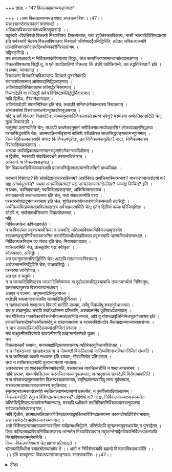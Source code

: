 +++
title = "47 विकल्पप्रामाण्यभङ्गवादः"

+++
।।अथ विकल्प्रामाण्यभङ्गवादः सप्तचत्वारिंशः ।।47।।  
संसारसागरोत्तारकारणं वारणाचले ।  
 अविकल्पविकल्पाभ्यामध्यक्षितमुपास्महे ।।  
यदुच्यते -विप्रतिपन्नो विकल्पो मिथ्याविषयः विकल्पत्वात्, यथा शुक्तिरजतविकल्पः, नासौ जात्यादिविशिष्टप्रत्यय इति सर्वस्यापि भेदस्य विकल्पविषयतया मिथ्यात्वे परिशेषादद्वैतसिद्धिरिति; तदेतत् सविकल्पकमपि प्रत्यक्षविभागतयोदाहरद्भिर्भाष्यकारैर्निरस्तप्रायम् ।  
 तद्विस्तृणीमहे ।  
 तत्र तावत्पक्षादयो न निर्विकल्पकविषयतया सिद्धाः, तथा सत्यभिलापसम्बन्धानर्हत्वप्रसङ्गात् ।  
 विकल्पविषयतया सिद्धौ तु, य एते पक्षादिग्राहिणो विकल्पाः किं तेऽपि पक्षीक्रियन्ते, उत तद्धतिरिक्ताः? इति ।  
 न प्रथमः, व्याघातात् ।  
 विकल्पानां विसंवादित्वविकल्पस्य विसंवादे पुनस्तेषामपि   
संवादपर्यवसानात् आश्रयाद्यसिद्धिप्रसङ्गात् ।  
 अविसंवादातिरिक्तायाश्च तत्सिद्धेरनिरूपणात् ।  
 विसंवादेऽपि वा तत्सिद्धौ सर्वत्र विशिष्टार्थसिद्धेर्दुर्निवारत्वात् ।  
 नापि द्वितीयः, तैरेवानैकान्त्यात् ।  
 अविसंवादोऽपि तेषामनिश्चित इति चेन्न; तथाऽपि सन्दिग्धानैकान्त्यस्य स्थितत्वात् ।  
 अन्यतस्तेषां विसंवादसाधनेऽप्युक्तदोषानुधावनात् ।  
 यदि च सर्वे विकल्पा विसंवादिनः, कथमनुमानादिविकल्पास्ते प्रमाणं भवेयुः? परम्परया अर्थप्रतिबन्धादिति चेत्; तुल्यं विकल्पेऽपि ।  
 माभूत्तेषां प्रामाण्यमिति चेत्; तथाऽपि कथमेतदनुमानं समीहितसाधनायोदाहरसि? लोकव्यवहारसिद्धतया परमतसिद्धतयेति चेन्न; आत्मघातिनामीदृशानां बालिशैः परीक्षकैश्च साध्यसिद्ध्यङ्गत्वानभ्युपगमात् ।  
 किंच निर्विकल्पकस्यापि संवादः किं विकल्पगृहीतः, उत निर्विकल्पकगृहीतः? नाद्यः, निर्विकल्पकस्य विसंवादित्वप्रसङ्गात् ।  
 अन्यथा क्वचिद्विकल्पप्रामाण्यानभ्युपगमेऽनैकान्त्यादिदोषात् ।  
 न द्वितीयः, स्वस्यापि संवादित्वग्रहणे तस्यानधिकारात् ।  
 अधिकारे वा विकल्पपसङ्गात् ।  
 तेन विकल्पवन्निर्विकल्पकस्यापि प्रामाण्यनिर्मूलनादप्रयत्नविजयिनो माध्यमिकाः ।  
  
कश्चायं विसंवादः? किं संवादिज्ञानान्तरराहित्यम्? आहोस्वित् अर्थक्रियास्थित्यभावः? बाधकज्ञानान्तरोदयो वा? यद्वा अनर्थभूतत्वम्? अथवा अनर्थविषयत्वम्? यद्वा अन्यस्यान्यात्मनोल्लेखः? अन्यद्वा किंचित्? इति ।  
 न प्रथमः, क्वचिद्बाघात्; क्वचिदिष्टप्रसङ्गात्, अकिंचित्करत्वाच्च ।  
 संवादकाभावे कथमध्यवसाय इति चेत्; यथा संवादकस्येति पश्य ।  
 परस्परसंवादादुभयाध्यवसाय इति चेन्न; शुक्तिरजतबोधधारावाहिकसन्ततौ तदसिद्धेः ।  
 अर्थक्रियाविरहव्यवसायविसंवादात्तत्र सर्वत्राप्रमात्वमिति चेत्; एतेन द्वितीयः कल्पः परिजिघृक्षितः ।  
 सोऽपि न, सर्वासामर्थक्रियाणां विकल्पोज्ञत्वात् ।  
 नहि   
निर्विकल्पकेन कश्चित्प्रवर्तते ।  
 न च विकल्पतः प्रवृत्तस्यार्थक्रिया न संभवति; मणिप्रभाविषयमणिविकल्पप्रवृत्तस्येव स्वलक्षणप्रसूतनिर्विकल्पकजनित तदारोपितार्थोल्लेखविकल्प प्रवृत्तस्यापि पारम्पर्येणार्थसम्बन्धात् ।  
 निर्विकल्पकनिदान एव संवाद इति चेन्न; नियामकाभावात् ।  
 बाधितत्वमिति चेत्; तत्स्तृतीयः पक्षः स्वीकृतः ।  
 सोऽप्यसारः, असिद्धेः ।  
 अत एवानुमानात्तत्सिद्धिरिति चेन्न; अद्यापि तत्प्रामाण्यानिश्चयात् ।  
 अर्थजत्वात्तत्सिद्धिरिति चेन्न; साक्षादसिद्धेः ।  
 परम्परया त्वविशेषात् ।  
 अत एव न चतुर्थः ।  
 न च जात्यादिविशिष्टस्य जात्यादिविशेषणस्य वा दृढोपलम्भसिद्धस्याबाधि तस्याप्यनर्थत्वं निश्चिनुमः, यतस्तत्प्रसूतस्य विकल्पस्यानर्थत्वम् ।  
 अतएव न पञ्चमः, अनुमानादिनिर्मूलनाच्च ।  
 षष्ठोऽपि स्वलक्षणाकारतयैव जात्यादिसिद्धेर्निरस्तः ।  
 न चाशब्दात्मार्थः शब्दात्मना विकल्पे भातीति वाच्यम्, सर्वेषु विकल्पेषु शब्दानुवेधाभावात् ।  
 यत्र च शब्दानुवेधः तत्रापि शब्दोऽर्थात्मना प्रतिभाति, अशब्दात्मनैव पूर्वमेवाध्यवसायात् ।  
 नच गौरित्यत्र गकारौकारविसर्जनीयात्मकोऽयमिति मन्यते, अपि तु गोशब्दप्रवृत्तिनिमित्तभूतगोत्वाश्रय इति ।  
 एकार्थानेकशब्देष्वनेकार्थैकशब्देषु च शब्दानामर्थानां च परस्परविरोधादेव नैकतादात्म्याध्यवसायसंभवः ।  
 न चात्र साम्यसन्निकर्षादिकमध्यासनिमित्तं पश्यामः ।  
 नच चाक्षुषनीलादिप्रत्यये श्रावणनीलादि शब्दात्मनोल्लेखो युक्तः ।  
 नच   
विकल्पास्सर्वे समानाः, मानसबाह्येन्द्रियव्यापारान्वय व्यतिरेकानुविधानविरोधात् ।  
 न च गोशब्दात्मना खण्डशब्दात्मना च गोव्यक्तौ विकल्पितायां जातिव्यक्तिशब्दविभागनिमित्तं संभवति ।  
 न च जातिशब्दो व्यक्तौ नाध्यस्त इति वाच्यम्; गौरयमित्येव प्रतिभासात् ।  
 तथा च व्यक्तिशब्दस्यापि तुल्यन्यायतया नाध्यासः ।  
 अतस्तटस्थ एव शब्दस्स्वविषयमावेदयति, वस्त्वन्राच्च व्यवच्छिनत्तीति न शब्दाध्याससंभवः ।  
 नापि सप्तमः, बाधपर्यवसितस्य कस्यचिदन्यस्यानुपलम्भात्, अन्यादृशस्य साधनेऽपि विरोधाभावादिति ।  
 न च संस्कारप्रसूततामात्रेण विकल्पस्याप्रामाण्यम्, स्मृतिप्रामाण्यवादिषु तस्य दुर्वचत्वात्, संस्कारमात्रासाधारणकारणस्य स्मृतित्वात् ।  
 स्मृत्यनुभवात्मकपक्षेऽप्यंशे स्मृतित्वलक्षणमप्रामाण्यं प्रसज्येत, न पुनर्विसंवादित्वलक्षणम् ।  
 विकल्पत्वादिति हेतुश्च विशिष्टप्रत्ययत्वमात्रम्? तद्विशेषो वा? नाद्यः, निर्विकल्पकस्याप्यस्मन्मतेन यत्किंचिद्विशिष्टप्रत्ययत्वेनानैकान्त्यात्; तस्यापि पक्षीकारे तदतिरिक्तनिर्विकल्पकस्यानुपपत्त्या सर्वप्रत्यक्षोच्छेदप्रसङ्गात् ।  
 नापि द्वितीयः, प्रथमाक्षसन्निपातजविशिष्टप्रत्ययादुपरितनाविशिष्टप्रत्ययस्य कारणदोषादिविशेषाभावात्; संसारसंभेदादेश्चादोषरूपत्वस्थापनात् ।  
 अतो विशिष्टप्रत्ययमात्राप्रामाण्यवादिना सर्वप्रत्यक्षनिर्मूलने, परिशेषोऽपि शून्यतत्त्वमुपस्थापयेत्,न पुनरद्वैतम् ।  
 किंच कल्पितबाह्यविषयनिर्विकलप्कस्य त्वन्मतेन मिथ्याविषयत्वात् तद्दृष्टान्तेनाद्वैतविषयनिर्विकल्पकस्यापि मिथ्याविषयत्वमनुमेयमिति ।  
 किंच -विकल्पाविषयत्वं चेत् ब्रह्मणः प्रतिपाद्यते ।  
 श्रोतव्यादिविधीनां स्यादश्रोतव्यत्वमेव ते ।। अतो न निर्विशेषस्यापि ब्रह्मणो विकल्पाविषयत्वमपीति ।।  
।। इति शतदूषण्यां विकल्पप्रामाण्यभङ्गवादः सप्तचत्वारिंशः ।।47।।

<details><summary>टीका</summary>

ननु सविकल्पकज्ञानमेव ब्रह्मणस्सविशेषत्व साधयतीत्ययुक्तं । सविकल्पकानाम - प्रमाणत्वादित्याक्षेपसङ्गत्या वादाथ1 सङ्गृह्णातिः - संसारेति । अविकल्पविकल्पाभ्यामिति वादार्थ - सूचनं । ननु निर्विकल्पक भङ्गवादेऽपि सविकल्पकप्रामाण्यं समर्थितमिति चेत्सत्यं तत्र प्रत्यक्ष सामग्र्यभावात्प्रत्यक्षप्रमाणं न भवतीत्याशङ्क्य समर्थितम् । इह तु विकल्पत्वादप्रामाण्यमाशङ्क्य निराक्रियत इति निवर्त्यभेदान्नपौनरुक्त्यमिति भावः । निर्विकल्पकसविकल्पक भेदेन योगशास्त्रे प्रतिपादताभ्यां समाधिभ्यांमित्यर्थः । न्यूनाकारविषयकं ज्ञानं निर्विकल्पकमधिकाकारविषयकं सविकल्पकमभिमतमिति सिद्धान्तविरोध इति भावः । विप्रतिपन्न इति । ब्रह्मन्य यावत्स्वविषयकत्वस्य पक्षतावच्छेदकतया सर्वविषय मिथ्यात्वसिद्धेरेकस्य साध्यस्य मिथ्यात्वमात्रेण न साध्यपर्यवसानमिति द्वैतसिद्धिरिति भावः । यद्वा तत्तत्प्रकारकज्ञानत्वावच्छिन्नस्य प्रत्यक्षतया प्रामाण्ये निर्विशेषसिद्धिरिति भावः । पक्षादयोपीत्यादिशब्देन साध्यानुमितिहेतुपरामर्शादयो गृह्यन्ते । व्याघातमेवविवृणोतिः - विकल्पानामिति । विसंवादित्वग्राहिण्या अनुमितेरित्यर्थः । दोषान्तरमाहः - आश्रयादिति । आश्रयग्राहिविकल्पस्य मिथ्याविषयत्वे आश्रयासिद्धिः । हेतुग्राहिविकल्पस्य विसंवादित्वे स्वरूपासिद्धिरित्यर्थः । ननु तद्विकल्पस्य विसंवादे कथमसिद्धिरित्यत्राहः - अविसंवादेति। प्रत्यक्षादिगोचरप्रमाया एव सिद्धित्वादिति भावः । ननु निश्चयमात्रादेव सिद्धेरित्यत्राहः - विसंवादेपीति । हृदेऽपीति । बाष्पादिना वह्निसिद्धि प्रसङ्ग इति भावः । अविसंवादोऽपीति । विकल्पस्य मिथ्याविषयत्वानुमितेः प्राक्पक्षादि ग्राहिविकल्पेष्वविसंवादित्वस्यानिश्चयादित्यर्थः । पूर्वोक्त व्याघात (+++) प्रयुक्तशङ्कामनूद्य तत्कारणेन परिहरतिः - अन्यत इति । अस्यानुमानस्य बौद्धोपदेशलब्धत्वात्तेन चानुमानस्य प्रामाण्याङ्गीकारातदन्तेवासिनामपि तदेवमतमिति निश्चित्यदूषयतिः - यदि चेति । स्वलक्षणप्रसूत निर्विकल्पकजनितेत्यादिवक्ष्यमाणस्याप्ययमेवाशयः । अर्थप्रतिबन्धः - अर्थसम्बन्धः। तुल्यमिति । प्रत्यक्षविकल्पस्याप्रामाण्यमनुमानविकल्पस्य प्रामाण्यमिति विभागो न स्यादित्यर्थः । तथापीति । अनुमानविकल्पानामप्रामाण्याद्विकल्पाप्रामाण्यं कथं सिद्धयेदित्यर्थः । आत्मघातिनामिति । विकल्पमात्रस्याप्रामाण्यसाधने स्वस्यापि (+++)मध्यप्रविष्टतयात्मनः प्रमाणाभावखण्डमात्मघातितया साध्यसाधकत्वमयुक्तमित्यर्थः । निर्विकल्पस्येति । तदविसंवादिविकल्पस्यादि विसंवादित्वादितिभावः । अन्यथेति । निर्विकल्पकाविसंवादित्वग्राहिविकल्पस्य प्रामाण्य इत्यर्थः । अनैकान्त्यादिदोषादिति ।क्वचित्प्रामाण्याङ्गीकारे तुल्यन्यायतया विकल्पान्तरेऽपि प्रामाण्यप्रसङ्गादित्यादिशब्देन विवक्षितं । तस्येति । निर्विकल्पकस्य यदसंवादित्वं तस्य ग्रहणे निर्विकल्पकस्य सार्म्थ्याभावादित्यर्थः । निर्विकल्पकेनाविसंवादित्वं ग्रहणे बाधकमाहः - अधिकारेवेति । निर्विकल्पकस्याविसंवादित्वस्य चाधाराधेयभावसम्बन्धग्राहकस्य विशिष्टज्ञानत्वादिति भावः । इष्टापत्तिशङ्कायामाहः - तेनेति । निर्विकल्पकप्रामाण्यग्राहिणो विकल्पत्वेन तद्विषयीभूत प्रामाण्यस्य मिथ्यात्वादिति भावः । अप्रयत्नविजयिन इति । ब्रह्मविषयकनिर्विकल्पकस्याप्यप्रामाण्यात्सर्वशून्यतास्यादिति भावः । कश्चेति । मिथ्याविषय इत्यनुमानेमिथ्याशब्दो विसंवादसमानार्थ इति तदर्थविकल्पमुखेन साध्यं विकल्प्यत इति भावः । अनर्थभूतत्वं - अर्थाज्जातं भूतमथ1 भूतं तद्भिन्नत्वमर्थत्वाभाव इति यावत् । क्वचिद्बाधादिति । धारावाहिकज्ञानान्तरं संवादस्य विकल्पे दर्शनादिति भावः । इष्टप्रसङ्गादिति । सर्वत्र धारया (+++)त्सिद्धसाधनादित्यर्थः । अकिञ्चित्करत्वादिति । संवादिज्ञानाभावेऽपि बाधाभावे यथार्थ्यक्षतेरित्यर्थः । अध्यवसायः - प्रमाणत्वेन निश्चयः । ततश्च प्रामाण्यसिद्धेस्तद्विषयो न परमार्थ इति भावः । शुक्तीति । बाधे सति परस्परसंवादेऽपि प्रामाण्यानध्यवसायादित्यर्थः । अर्थक्रियेति ।अर्थक्रियाबिरह व्यवसायरूपो विसंवाद इत्यर्थः । एतेनेति । अर्थ क्रियाविरहव्यवसायः अर्थक्रियाविरहप्रमा ।तथा चार्थक्रियाविरहो विसंवाद इत्यत्र पर्यवसितमिति भावः । सर्वासामिति । विकल्पस्य तद्विषये प्रवृत्तौ अर्थक्रियादर्शनाद्विकल्पविषयस्यैकार्थक्रियायत्वं । ततश्चानुमान बाध इति भावः । एतदुपपादयतिः - नहीति । बाधकमुपपादयतिः - न चेति । शङ्कतेः - मणिप्रभेति । जनितान्तं विकल्पविशेषणं । तदारोपितः स्वलक्षणाध्यस्तः । उल्लेखात्मको विकल्पः । निर्विकल्पकनिदान इति । स्वलक्षणविषय निर्विकल्पकजन्यत्वादेव स्वलक्षणारोपितार्थोल्लेखीत्यं । ततश्च विकल्प विषयस्य स्वलक्षणारोपिततया स्वलक्षणरूपार्थ सम्बन्धाद्विकल्पस्य पारंपर्येणार्थ सम्बन्धित्वं तथा च निर्विकल्पकविषयः एवार्थक्रिया संवाद इति सविकल्पकविषयोऽर्थ क्रियाशून्य एवेत्यर्थः । नियामकाभावादिति । सविकल्पकाधीनत्वान्निर्विकल्पकार्थसम्बन्धस्य तदनभ्युपगमे निर्विकल्पकेर्थसम्बन्धे प्रमाणाभावात्स्वेच्छामात्र (+++)नत्वे वैपरीत्य प्रसङ्गादित्यर्थः । बाधितस्यार्थक्रियासम्बन्धो नास्तीति नियामकं शङ्कतेः - मिति । असिद्धेरिति । बाधितस्यानुपलब्धिबाधितत्वादित्यर्थः । अ (+++) बाधोऽस्त्विति शङ्कतेः - अद्यापीति । विकल्प (+++) प्रामाण्यासिद्धेरित्यर्थः । अविशेषादिति । विकल्पान्तरस्यापि तत्सत्वादित्यर्थः । अत एवेति । साक्षात्परं पराविकल्पोक्तदोषादेवेत्यर्थः । दूषणान्तरमाहः - न चेति अनर्थत्वं - अपरमार्थत्वं । प्रत्युत पारमाथ्यर्मेव निश्चिनुम इति बाध इति भावः। अत एवेति । अनर्थत्वानिश्चयादित्यर्थः । अनुमानादीति । अनुमानादेर्जात्यादिविषयत्वेन विसंवादे एतदनुमानमप्यप्रमाणं स्यादित्यर्थः । स्वलक्षणाकारतयेति । परमार्थतयेत्यर्थः । अन्यस्यान्यात्मना भानमस्तीति शङ्कतेः - न चेति । विषणदर्शनादनुपलभ्याच्चार्थस्यशब्दत्मान भानं नास्तीत्याहः - यत्र चेति । शब्दार्थ भेदग्रहस्यावश्यकत्वे युक्तिमाहः - एकार्थेति । एकस्यार्थस्ययुगपन्नानात्येनाव - गतनेकशब्दतादात्म्यायोगात्तत्रतच्छब्द प्रवृत्तिनिमित्ताश्रयत्वतद्वाच्यतादिपरत्वमवश्यं वक्तव्यमिति सर्वत्र तथा प्रति भास इति भावः . कारणां भावाच्च न शब्दाध्याससम्भव इत्याहः - न चात्रेति । भिन्नेन्द्रियग्राह्ययोः कथनेकेन्द्रियेणैकाध्यास इत्याहः - न चात्रेति । भिन्नेन्द्रियग्राह्ययोः कथमेकेन्द्रियेणैक्याध्यास इत्याहः - न चाक्षुषेति । ननु मनोरूपैन्द्रियेग्राह्यत्वात्तेनाध्यासस्सम्भवतीति शङ्कां पराकरोतिः - न च विकल्पा इति । न च निर्विकल्पे तदुपक्षयःमनसोऽपि तथा प्रसङ्गादिति भावः । न च गोशब्दात्मनेति । जाति व्यक्तिवाचकत्वनिबन्धनत्वात्तद्विभागस्येति भावः । शब्दाध्यासपक्षे वाच्यवाचकभावरूपसमयग्रहोन स्यादयं गौरित्यादिव्यवहारात् व्युत्पत्तिग्रहः व्यवहारो यद्यध्यास निबन्धनः । तथा च सति वाचकत्वनिबन्धनाभावेन वाचकत्वाग्रहा तन्निबन्धनभेदव्यवहारोण स्यादि(+++)ध्यासस्य साधारण्यादिति भावः ।विकल्पितायां विकल्पविषयीभूतायामित्यर्थः । न च जातीति । यस्मिन्यश्शब्दोऽध्यस्यते तस्य वाचक इति कल्प्यते तथा च जातिशब्दो जातेरेववाचक इत्यर्थः । गौरयमिति । यादृश्या प्रतीत्यात्वया व्यक्तौ शब्दाध्यास उच्यते तादृश्येवेयं प्रतीतिरिति जातिशब्दस्यापि व्यक्तावध्यासो दुर्वार इति भावः । अस्तु तर्हि जाति शब्दस्य व्यक्तावध्यासः व्यक्तिशब्दस्य तु जातौ माभूदतस्सिद्धो विभाग इत्यत्राहः - तथाचेति । अत इति । यतश्शब्दाध्यासे प्रत्यक्षादि विरोधोऽतस्तटस्थस्सन्भिन्नत्वेन प्रतीयमानस्सन् स्वविषयं बोधयति । वाच्यवाचकभावसम्बन्धेन विशेषणतया भासमानोव्यवच्छिन्नत्तीत्यर्थः । सप्रमोऽपि किं बाधपर्यवसित उत नेति विकल्प्याद्यं दूषयतिः - बाधेति । ननु संस्कारप्रसूतायाः स्मृतेरप्रामाण्यदर्शनात्संस्कारजन्यत्वम - प्रामाण्यप्रयोजकमतस्तादृशत्वाद्विकल्पस्याप्रामाण्यं स्यादित्यत आहः - न च संस्कारेति । विकल्पस्य सं जन्यत्वं परोक्तमभ्युपेत्य किं याथार्थ्यलक्षणमप्रा (+++)पाद्यते अत स्मृतिलक्षणं वेति विकल्प्याद्य आहः - स्मृतीति । संस्कारमात्रेति । मात्रपदं प्रत्यभिज्ञायामतिव्याप्तिवारणाय । असम्भववारणायासाधारणपदं । स्मृत्यनुभवेति । तथा चानुमानेन साध्यमानं मिथ्याविषयत्वं नास्तीत्यनुमानस्य बाधोनोद्धृत एवेति भाव - । तद्विशेषः - विशिष्टप्रत्ययत्वव्याप्यः। प्रथमाक्ष सन्निपातजन्यप्रत्ययोत्तर विशिष्टप्रत्ययत्वादित्यर्थः । उच्छेदः अप्रामाण्यमप्रयोजकत्वमाहः - वृथाक्षेति । स्थापनादिति । अनुपदमेवेति भावः । सर्व प्रत्यक्षेति । निर्विकल्पकत्वेनाभिमतस्य ब्रह्मप्रत्यक्षस्यापि विशिष्टप्रत्ययत्वा प्रत्यक्षमात्रं निर्मूलमिति भावः । किञ्च निर्विकारमेव निर्विकल्पकमभिमतं । तथा सति प्रथमाक्षसन्निपातजन्य घटादिविषयस्या निष्प्रकारस्य सम्भ(+++)मिथ्याविषयत्वात्तरदृष्टन्तेन ब्रह्मज्ञानं मिथ्याविषयं निर्विकल्प (+++)वदिति सर्वशून्यत्वं सेत्स्यतीत्याहः - किञ्चेति । श्रोत्रव्यादीति । श्रवणादीनां विशिष्टप्रत्ययानां विकल्पत्वेन प्रामाण्य सम्भवाच्छ्रवणादिविधीनाम प्रामाण्यादनुपदेयत्वं स्यादित्यर्थः । अत इति । श्रोतव्यत्व प्रसङ्गादित्यर्थः । तथा च ब्रह्मणोऽपि मिथ्यात्वं स्यादिति हृदयं ।
इति वत्सकुलजलधिकौस्तुभ नृसिंहगुरुसुतेन सिंहदेवेन कृतायां शतदूषणी टीकायां सप्तचत्वारिंशो वादस्समाप्तः ।।
</details>

